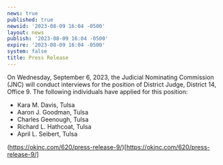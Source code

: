 ```yaml
---
news: true
published: true
newsid: '2023-08-09 16:04 -0500'
layout: news
publish: '2023-08-09 16:04 -0500'
expire: '2023-08-09 16:04 -0500'
system: false
title: Press Release
---
```

On Wednesday, September 6, 2023, the Judicial Nominating Commission (JNC) will conduct interviews for the position of District Judge, District 14, Office 9. The following individuals have applied for this position:

- Kara M. Davis, Tulsa
- Aaron J. Goodman, Tulsa
- Charles Geenough, Tulsa
- Richard L. Hathcoat, Tulsa
- April L. Seibert, Tulsa

(https://okjnc.com/620/press-release-9/)[https://okjnc.com/620/press-release-9/]